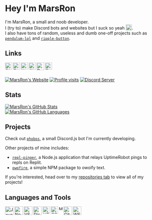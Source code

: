 # Hey I'm MarsRon

I'm MarsRon, a small and noob developer.\
I (try to) make Discord bots and websites but I suck so yeah <img alt=":cri:" title=":cri:" width="20px" src="https://cdn.discordapp.com/emojis/745563112106754129.png" style="vertical-align: text-bottom" />.\
I also have tons of random, useless and dumb one-off projects such as [`pendulum-lol`](https://marsron.github.io/pendulum) and [`ripple-button`](https://marsron.github.io/ripple-button).



## Links

<a href="https://discord.gg/TSqw3jx">
	<img align="left" alt="Discord - MarsRon#7602" title="Discord - MarsRon#7602" width="23px" src="https://raw.githubusercontent.com/peterthehan/peterthehan/master/assets/discord.svg" />
</a>
<a href="https://twitter.com/MarsRon">
	<img align="left" alt="Twitter" title="Twitter" width="23px" src="https://raw.githubusercontent.com/peterthehan/peterthehan/master/assets/twitter.svg" />
</a>
<a href="https://www.youtube.com/c/marsron">
	<img align="left" alt="YouTube" title="YouTube" width="23px" src="https://raw.githubusercontent.com/peterthehan/peterthehan/master/assets/youtube.svg" />
</a>
<a href="https://github.com/MarsRon">
	<img align="left" alt="GitHub" title="GitHub" width="23px" src="https://raw.githubusercontent.com/peterthehan/peterthehan/master/assets/github.svg" />
</a>
<a href="https://replit.com/@MarsRon">
	<img align="left" alt="Replit" title="Replit" width="25px" src="https://upload.wikimedia.org/wikipedia/commons/b/b2/Repl.it_logo.svg" />
</a>
<a href="https://www.npmjs.com/~marsron">
	<img align="left" alt="Twitter" title="Twitter" width="23px" src="https://raw.githubusercontent.com/peterthehan/peterthehan/master/assets/npm.svg" />
</a>

<br />
<br />

[![MarsRon's Website](https://img.shields.io/badge/MarsRon%27s%20Website-%234169E1.svg?style=flat-square "MarsRon's Website")](https://marsron.github.io)
[![Profile visits](https://komarev.com/ghpvc/?username=marsron&color=4169E1&style=flat-square "Profile visits")](#hey-im-marsron)
[![Discord Server](https://img.shields.io/discord/728978543094005841?color=7289DA&logo=discord&style=flat-square&label=Server "Discord Server")](https://discord.gg/TSqw3jx)



## Stats

[![MarsRon's GitHub Stats](https://github-readme-stats.vercel.app/api?username=MarsRon&show_icons=true&theme=algolia "MarsRon's GitHub Stats")](https://github.com/MarsRon?tab=repositories)\
[![MarsRon's GitHub Languages](https://github-readme-stats.vercel.app/api/top-langs/?username=MarsRon&theme=algolia&layout=compact "MarsRon's GitHub Languages")](https://github.com/MarsRon?tab=repositories)




## Projects

Check out [`phobos`](https://marsron.github.io/phobos/), a small Discord.js bot I'm currently developing.

Other projects of mine includes:
 - [`repl-pinger`](https://github.com/MarsRon/repl-pinger#readme), a Node.js application that relays UptimeRobot pings to repls on Replit.
 - [`owofire`](https://www.npmjs.com/package/owofire), a simple NPM package to owoify text.

If you're interested, head over to my [repositories tab](https://github.com/MarsRon?tab=repositories) to view all of my projects!



## Languages and Tools

<a href="https://developer.mozilla.org/en/JavaScript">
	<img align="left" alt="JavaScript" title="JavaScript" width="28px" src="https://upload.wikimedia.org/wikipedia/commons/thumb/6/6a/JavaScript-logo.png/240px-JavaScript-logo.png" />
</a>
<a href="https://nodejs.org">
	<img align="left" alt="NodeJS" title="NodeJS"width="28px" src="https://cdn.discordapp.com/attachments/809031839032672327/813041964546785280/PikPng.com_js-logo-png_4309640.png" />
</a>
<a href="https://code.visualstudio.com">
	<img align="left" alt="VS Code" title="VS Code" width="28px" src="https://camo.githubusercontent.com/8d7e6cb87b7ad6097ae3f2c7525397f86873951a498d7007a51879c57d78a82b/68747470733a2f2f75706c6f61642e77696b696d656469612e6f72672f77696b6970656469612f636f6d6d6f6e732f7468756d622f322f32642f56697375616c5f53747564696f5f436f64655f312e31385f69636f6e2e7376672f3132303070782d56697375616c5f53747564696f5f436f64655f312e31385f69636f6e2e7376672e706e67" />
</a>
<a href="https://discord.js.org">
	<img align="left" alt="DiscordJS" title="DiscordJS" width="28px" src="https://discord.js.org/static/logo-square.png" />
</a>
<a href="https://html.com">
	<img align="left" alt="HTML" title="HTML" width="24px" src="https://cdn.discordapp.com/attachments/809031839032672327/814495978413490206/813909686449078353.png" />
</a>
<a href="https://www.w3schools.com/css/">
	<img align="left" alt="CSS" title="CSS" width="24px" src="https://cdn.discordapp.com/attachments/809031839032672327/814495960231051285/813909685542584321.png" />
</a>
<a href="https://www.mongodb.com">
	<img align="left" alt="MongoDB" title="MongoDB" width="12px" src="https://cdn.discordapp.com/attachments/809031839032672327/814491141646975016/773715536772988968.png" />
</a>
<a href="https://git-scm.com">
	<img align="left" alt="Git" title="Git" width="28px" src="https://git-scm.com/images/logos/downloads/Git-Icon-1788C.png" />
</a>
<a href="https://ubuntu.com/wsl">
	<img align="left" alt="WSL" title="WSL" width="28px" src="https://brandslogos.com/wp-content/uploads/images/ubuntu-logo-vector.svg" />
</a>
